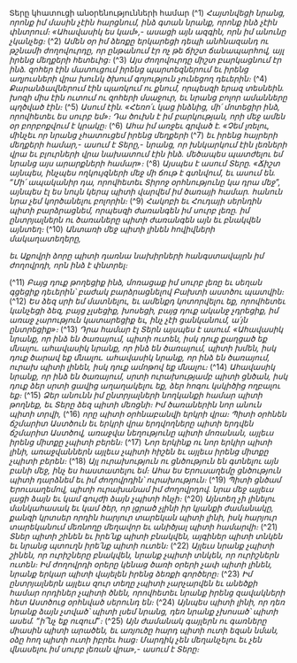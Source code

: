 
Տերը կհատուցի անօրենությունների համար
(^1) _Հայտնվեցի նրանց, որոնք իմ մասին չէին հարցնում,
ինձ գտան նրանք, որոնք ինձ չէին փնտրում։
«Ահավասիկ ես կամ»,- ասացի այն ազգին,
որն իմ անունը չկանչեց։_
(^2) _Ամեն օր իմ ձեռքը երկարեցի դեպի անհնազանդ ու թշնամի ժողովուրդը,
որ ընթանում էր ոչ թե ճիշտ ճանապարհով,
այլ իրենց մեղքերի հետեւից։_
(^3) _Այս ժողովուրդը միշտ բարկացնում էր ինձ.
զոհեր էին մատուցում իրենց պարտեզներում
եւ իրենց աղյուսների վրա խունկ ծխում գոյություն չունեցող դեւերին։_
(^4) _Քարանձավներում էին պառկում ու քնում,
որպեսզի երազ տեսնեին.
խոզի միս էին ուտում ու զոհերի մսաջուր,
եւ նրանց բոլոր ամանները պղծված էին։_
(^5) _Ասում էին. «Հեռո՛ւ կաց ինձնից,
մի՛ մոտեցիր ինձ,
որովհետեւ ես սուրբ եմ»։
Դա ծուխն է իմ բարկության,
որի մեջ ամեն օր բորբոքվում է կրակը։_
(^6) _Ահա իմ առջեւ գրված է.
«Չեմ լռելու, մինչեւ որ նրանց չհատուցեմ իրենց մեղքերի_
(^7) _եւ իրենց հայրերի մեղքերի համար,- ասում է Տերը,-
նրանց, որ խնկարկում էին լեռների վրա
եւ բլուրների վրա նախատում էին ինձ.
մեծապես պատժելու եմ նրանց այս արարքների համար»։_
(^8) _Այսպես է ասում Տերը.
«Ճիշտ այնպես, ինչպես ողկույզների մեջ մի ճութ է գտնվում,
եւ ասում են. “Մի՛ ապականիր դա,
որովհետեւ Տիրոջ օրհնությունը կա դրա մեջ”,
այնպես էլ ես նույն կերպ պիտի վարվեմ իմ ծառայի համար.
հանուն նրա չեմ կործանելու բոլորին։_
(^9) _Հակոբի եւ Հուդայի սերնդին պիտի բարձրացնեմ,
որպեսզի ժառանգեն իմ սուրբ լեռը.
իմ ընտրյալներն ու ծառաները պիտի ժառանգեն այն
եւ բնակվեն այնտեղ։_
(^10) _Անտառի մեջ պիտի լինեն հովիվների մակաղատեղերը,_


_եւ Աքովրի ձորը պիտի դառնա նախիրների հանգստավայրն իմ ժողովրդի,
որն ինձ է փնտրել։_

(^11) _Բայց դուք թողեցիք ինձ,
մոռացաք իմ սուրբ լեռը
եւ սեղան գցեցիք դեւերին՝
բաժակ բարձրացնելով Բախտի աստծու պատվին։_
(^12) _Ես ձեզ սրի եմ մատնելու,
եւ ամենքդ կոտորվելու եք,
որովհետեւ կանչեցի ձեզ, բայց չլսեցիք,
խոսեցի, բայց դուք ականջ չդրեցիք,
իմ առաջ չարություն կատարեցիք
եւ, ինչ չէի ցանկանում, ա՛յն ընտրեցիք»։_
(^13) _Դրա համար էլ Տերն այսպես է ասում.
«Ահավասիկ նրանք, որ ինձ են ծառայում, պիտի ուտեն,
իսկ դուք քաղցած եք մնալու.
ահավասիկ նրանք, որ ինձ են ծառայում, պիտի խմեն,
իսկ դուք ծարավ եք մնալու.
ահավասիկ նրանք, որ ինձ են ծառայում, ուրախ պիտի լինեն,
իսկ դուք ամոթով եք մնալու։_
(^14) _Ահավասիկ նրանք, որ ինձ են ծառայում,
սրտի ուրախությամբ պիտի ցնծան,
իսկ դուք ձեր սրտի ցավից աղաղակելու եք,
ձեր հոգու կսկիծից ողբալու եք։_
(^15) _Ձեր անունն իմ ընտրյալների նողկանքի համար պիտի թողնեք,
եւ Տերը ձեզ պիտի մեռցնի։
Իմ ծառաներին նոր անուն պիտի տրվի,_
(^16) _որը պիտի օրհնաբանվի երկրի վրա։
Պիտի օրհնեն ճշմարիտ Աստծուն եւ
երկրի վրա երդվողները պիտի երդվեն ճշմարիտ Աստծով,
առաջվա նեղությունը պիտի մոռանան,
այլեւս իրենց միտքը չպիտի բերեն։_
(^17) _Նոր երկինք ու նոր երկիր պիտի լինի,
առաջվաններն այլեւս չպիտի հիշեն
եւ այլեւս իրենց միտքը չպիտի բերեն։_
(^18) _Այլ ուրախություն ու ցնծություն են գտնելու այն բանի մեջ,
ինչ ես հաստատելու եմ։
Ահա ես Երուսաղեմը ցնծություն պիտի դարձնեմ
եւ իմ ժողովրդին՝ ուրախություն։_
(^19) _Պիտի ցնծամ Երուսաղեմով,
պիտի ուրախանամ իմ ժողովրդով.
նրա մեջ այլեւս լացի ձայն եւ կամ գույժի ձայն չպիտի հնչի։_
(^20) _Այնտեղ չի լինելու մանկահասակ եւ կամ ծեր,
որ լցրած չլինի իր կյանքի ժամանակը,
քանզի կրտսեր որդին հարյուր տարեկան պիտի լինի,
իսկ հարյուր տարեկանում մեռնողը մեղավոր եւ անիծյալ պիտի համարվի։_
(^21) _Տներ պիտի շինեն եւ իրե՛նք պիտի բնակվեն,
այգիներ պիտի տնկեն եւ նրանց պտուղն իրե՛նք պիտի ուտեն։_
(^22) _Այլեւս նրանք չպիտի շինեն, որ ուրիշները բնակվեն,
նրանք չպիտի տնկեն, որ ուրիշներն ուտեն։
Իմ ժողովրդի օրերը կենաց ծառի օրերի չափ պիտի լինեն,
նրանք երկար պիտի վայելեն իրենց ձեռքի գործերը։_
(^23) _Իմ ընտրյալներն այլեւս զուր տեղը չպիտի չարչարվեն
եւ անեծքի համար որդիներ չպիտի ծնեն,
որովհետեւ նրանք իրենց զավակների հետ Աստծուց օրհնված սերունդ են։_
(^24) _Այնպես պիտի լինի, որ դեռ նրանք ձայն չտված՝ պիտի լսեմ նրանց,
դեռ նրանք չխոսած՝ պիտի ասեմ. “ի՞նչ եք ուզում”։_
(^25) _Այն ժամանակ գայլերն ու գառները միասին պիտի արածեն,
եւ առյուծը հարդ պիտի ուտի եզան նման,
օձը հող պիտի ուտի իբրեւ հաց։
Մարդիկ չեն մեղանչելու եւ չեն վնասելու իմ սուրբ լեռան վրա»,-
ասում է Տերը։_

